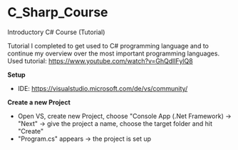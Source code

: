 # C_Sharp_Course
Introductory C# Course (Tutorial)

Tutorial I completed to get used to C# programming language and to continue my overview over the most important programming languages. Used tutorial: https://www.youtube.com/watch?v=GhQdlIFylQ8

**Setup**
- IDE: https://visualstudio.microsoft.com/de/vs/community/

**Create a new Project**
- Open VS, create new Project, choose "Console App (.Net Framework) -> "Next" -> give the project a name, choose the target folder and hit "Create"
- "Program.cs" appears -> the project is set up

